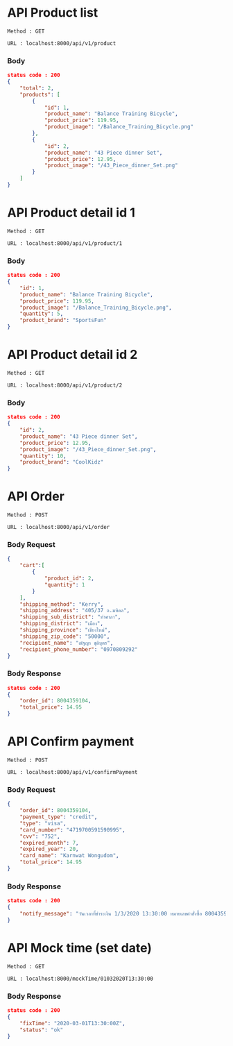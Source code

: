 # API Product list

`Method : GET`

`URL : localhost:8000/api/v1/product`

### Body

```json
status code : 200
{
    "total": 2,
    "products": [
        {
            "id": 1,
            "product_name": "Balance Training Bicycle",
            "product_price": 119.95,
            "product_image": "/Balance_Training_Bicycle.png"
        },
        {
            "id": 2,
            "product_name": "43 Piece dinner Set",
            "product_price": 12.95,
            "product_image": "/43_Piece_dinner_Set.png"
        }
    ]
}
```

# API Product detail id 1

`Method : GET`

`URL : localhost:8000/api/v1/product/1`

### Body

```json
status code : 200
{
    "id": 1,
    "product_name": "Balance Training Bicycle",
    "product_price": 119.95,
    "product_image": "/Balance_Training_Bicycle.png",
    "quantity": 5,
    "product_brand": "SportsFun"
}
```

# API Product detail id 2

`Method : GET`

`URL : localhost:8000/api/v1/product/2`

### Body

```json
status code : 200
{
    "id": 2,
    "product_name": "43 Piece dinner Set",
    "product_price": 12.95,
    "product_image": "/43_Piece_dinner_Set.png",
    "quantity": 10,
    "product_brand": "CoolKidz"
}
```

# API Order

`Method : POST`

`URL : localhost:8000/api/v1/order`

### Body Request

```json
{
	"cart":[
		{
			"product_id": 2,
			"quantity": 1
		}
	],
	"shipping_method": "Kerry",
	"shipping_address": "405/37 ถ.มหิดล",
	"shipping_sub_district": "ท่าศาลา",
	"shipping_district": "เมือง",
	"shipping_province": "เชียงใหม่",
	"shipping_zip_code": "50000",
	"recipient_name": "ณัฐญา ชุติบุตร",
	"recipient_phone_number": "0970809292"
}
```

### Body Response

```json
status code : 200
{
    "order_id": 8004359104,
    "total_price": 14.95
}
```

# API Confirm payment

`Method : POST`

`URL : localhost:8000/api/v1/confirmPayment`

### Body Request

```json
{
	"order_id": 8004359104,
	"payment_type": "credit",
	"type": "visa",
	"card_number": "4719700591590995",
	"cvv": "752",
	"expired_month": 7,
	"expired_year": 20,
	"card_name": "Karnwat Wongudom",
	"total_price": 14.95
}
```

### Body Response

```json
status code : 200
{
    "notify_message": "วันเวลาที่ชำระเงิน 1/3/2020 13:30:00 หมายเลขคำสั่งซื้อ 8004359104 คุณสามารถติดตามสินค้าผ่านช่องทาง Kerry หมายเลข 1785261900"
}
```

# API Mock time (set date)

`Method : GET`

`URL : localhost:8000/mockTime/01032020T13:30:00`

### Body Response

```json
status code : 200
{
    "fixTime": "2020-03-01T13:30:00Z",
    "status": "ok"
}
```